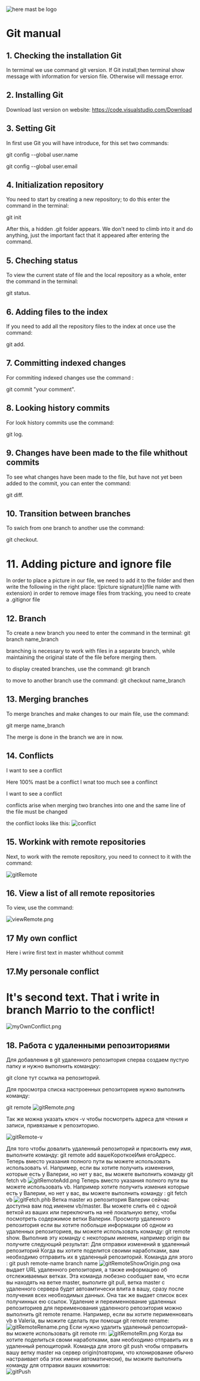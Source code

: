 ![here mast be logo](Git_logo.png.png)
# Git manual

## 1. Checking the installation Git

 In termimal we use command git version.
 If Git install,then terminal  show message with information for version file.
 Otherwise will message error.
 
## 2. Installing Git

Download last version on website: https://code.visualstudio.com/Download
 
## 3. Setting Git
In first use Git you will have introduce, for this set two commands:

git config --global user.name

git config --global user.email 
## 4. Initialization repository
 You need to start by creating a new repository;
  to do this enter the command in the terminal: 
  
  git init

 After this, a hidden .git folder appears. We don't need to climb into it and do anything, just the important fact that it appeared after entering the command.

## 5. Cheching status 
To view the current state of file and the local repository as a whole, enter the command in the terminal:

 git status.

## 6. Adding files to the index
If you need to add all the repository files to the index at once use the command: 

git add.

## 7. Committing indexed changes
For commiting indexed changes use the command :

 git commit "your comment".

## 8. Looking history commits
For look history commits use the command:

git log.

## 9. Changes have been made to the file whithout commits
To see what changes have been made to the file, but have not yet been added to the commit, you can enter the command:

 git diff.

## 10. Transition between branches
To swich from one branch to another use the command: 

git checkout.

# 11. Adding picture and ignore file 
In order to place a picture in our file, we need to add it to the folder and then write the following in the right place: ![picture signature](file name with extension)
in order to remove image files from tracking, you need to create a .gitignor file
## 12. Branch 

To create a new branch you need to enter the command in the terminal: git branch name_branch

branching is necessary to work with files in a separate branch, while maintaining the original state of the file before merging them.

to display created branches, use the command: git branch

to move to another branch use the command: git checkout name_branch
## 13. Merging branches
To merge branches and make changes to our main file, use the command: 

git merge name_branch


The merge is done in the branch we are in now.

## 14. Conflicts

I want to see a conflict 

Here 100% mast be a conflict 
I wnat too much see a conflinct 

I want to see a conflict 


conflicts arise when merging two branches into one and the same line of the file must be changed

the conflict looks like this:
![conflict](conflict.png) 

## 15. Workink with  remote repositories
Next, to work with the remote repository, you need to connect to it with the command:  

![gitRemote](gitRemote.png)

## 16. View a list of all remote repositories

To view, use the command:

![viewRemote.png](viewRemote.png)

## 17 My own conflict 
Here i wrire first text in master whithout commit 

## 17.My personale conflict 
It's second text. That i write in branch Marrio to the conflict!
=
![myOwnConflict.png](myOwnConflict.png)
## 18. Работа с удаленными репозиториями 
Для добавления в git удаленного репозитория сперва создаем пустую папку и нужно выполнить командку: 

git clone тут ссылка на репозиторий.

Для просмотра списка настроенных репозиториев нужно выполнить команду:

git remote 
![gitRemote.png](gitRemote.png)

Так же можна указать ключ -v чтобы посмотреть адреса для чтения и записи, привязаные к репозиторию.

![gitRemote-v](gitRemote-v.png)

Для того чтобы довалить удаленный репозиторий и присвоить ему имя, выполните команду: git remote add вашеКороткоеИмя егоАдресс.
Теперь вместо указания полного пути вы можете использовать использовать vl. Например, если вы хотите получить изменения, которые есть у Валерии, но нет у вас, вы можете выполнить команду git fetch vb
![gitRemoteAdd.png](gitRemoteAdd.png)
Теперь вместо указания полного пути вы можете использовать vb. Например хотите получить измения которые есть у Валерии, но нет у вас, вы можете выполнить команду : git fetch vb
 ![gitFetch.phb](gitFetch.png)
 Ветка master из репозитория Валерии сейчас доступна вам под именем vb/master. Вы можете слить её с одной веткой из ваших или переключить на неё локальную ветку, чтобы посмотреть содержимое ветки Валерии.
 Просмотр удаленного репозитория
 если вы хотите побольше информации об одном из удаленных репозиториев, вы можете использовать команду: git  remote show<remote>. Выполнив эту команду с некоторым именем, например origin вы получите следующий результат:
 Для отправки изменений в удаленный репозиторий
 Когда вы хотите поделится своими наработками, вам необходимо отправить их в удаленный репозиторий. Команда для этого : git push remote-name branch name
 ![gitRemoteShowOrigin.png](gitRemoteShowOrigin.png)
 она выдает URL удаленного репозитория, а также информацию об отслеживаемых ветках. Эта команда любезно сообщает вам, что если вы находять на ветке master, выполите git pull, ветка master с удаленного сервера будет автоамтически влита в вашу, сразу после получения всех необходимых данных. Она так же выдает список всех получинных ею ссылок. 
 Удаление и переименнование удаленных репозиториев
 для переименования удаленного репозитория можно выполнить git remote rename. Например, если вы хотите перименновать vb в Valerіa, вы можите сделать при помощи git remote rename:
 ![gitRemoteRename.png](gitRemoteRename.png)
 Если нужно удалить удаленный репозиторий- вы можете использовать git remote rm:
 ![gitRemoteRm.png](gitRemoteRm.png)
 Когда вы хотите поделиться своми наработками, вам необходимо отправить их в удаленный репощиторий. Команда для этого git push<remote-name> <branch-name> чтобы отправить вашу ветку master на сервер origin(повторим, что клонирование обычно настраивает оба этих имени автоматически), вы можите выполнить команду для отправки ваших коммитов:  
 ![gitPush](gitPush.png)
 
 